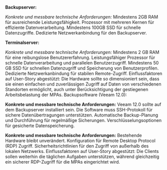 **Backupserver:**

*Konkrete und messbare technische Anforderungen:*
Mindestens 2GB RAM für ausreichende Leistungsfähigkeit.
Prozessor mit mehreren Kernen für effiziente Datenverarbeitung.
Mindestens 100GB SSD für schnelle Datenzugriffe.
Dedizierte Netzwerkanbindung für den Backupserver.

**Terminalserver:**

*Konkrete und messbare technische Anforderungen:*
Mindestens 2 GB RAM für eine reibungslose Benutzererfahrung.
Leistungsfähiger Prozessor für schnelle Datenverarbeitung und parallelen Benutzerzugriff.
Mindestens 50 GB SSD für schnellen Datenzugriff und Speicherung von Benutzerprofilen.
Dedizierte Netzwerkanbindung für stabilen Remote-Zugriff.
Einflussfaktoren auf User-Story abgestützt:
Die Hardware sollte so dimensioniert sein, dass sie einen einfachen und zuverlässigen Zugriff auf Daten von verschiedenen Standorten ermöglicht, auch unter Berücksichtigung der gestiegenen Arbeitsbelastung der MPAs.
Backupsoftware (Veeam 12.0):

**Konkrete und messbare technische Anforderungen:**
Veeam 12.0 sollte auf dem Backupserver installiert sein.
Die Software muss SSH-Protokoll für sichere Datenübertragungen unterstützen.
Automatische Backup-Planung und Durchführung für regelmäßige Sicherungen.
Verschlüsselungsoptionen für gesicherte Datenspeicherung.


**Konkrete und messbare technische Anforderungen:**
Bestehende Hardware bleibt unverändert.
Konfiguration für Remote Desktop Protocol (RDP) Zugriff.
Sicherheitsrichtlinien für den Zugriff von außerhalb des lokalen Netzwerks.
Einflussfaktoren auf User-Story abgestützt:
Die Clients sollen weiterhin die täglichen Aufgaben unterstützen, während gleichzeitig ein sicherer RDP-Zugriff für die MPAs eingerichtet wird.



